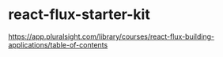 # react-flux-starter-kit
https://app.pluralsight.com/library/courses/react-flux-building-applications/table-of-contents
